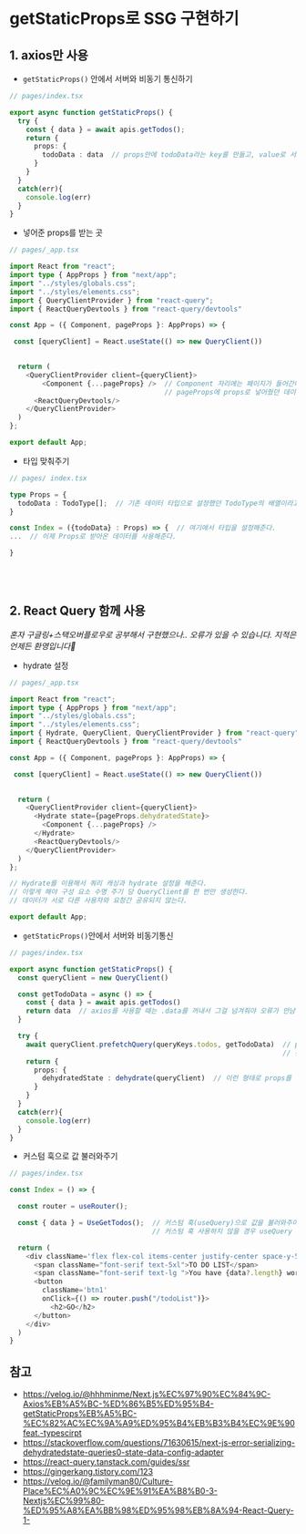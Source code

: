 # getStaticProps로 SSG 구현하기

## 1. axios만 사용
- ```getStaticProps()``` 안에서 서버와 비동기 통신하기
```typescript
// pages/index.tsx

export async function getStaticProps() {
  try {
    const { data } = await apis.getTodos();
    return {
      props: {
        todoData : data  // props안에 todoData라는 key를 만들고, value로 서버에서 가져온 data를 넣는다.
      }
    }
  }
  catch(err){
    console.log(err)
  }
}
```
- 넣어준 props를 받는 곳
```typescript
// pages/_app.tsx

import React from "react";
import type { AppProps } from "next/app";
import "../styles/globals.css";
import "../styles/elements.css";
import { QueryClientProvider } from "react-query";
import { ReactQueryDevtools } from "react-query/devtools"

const App = ({ Component, pageProps }: AppProps) => {

 const [queryClient] = React.useState(() => new QueryClient())
 

  return (
    <QueryClientProvider client={queryClient}>
        <Component {...pageProps} />  // Component 자리에는 페이지가 들어간다.
                                      // pageProps에 props로 넣어줬던 데이터가 들어간다.
      <ReactQueryDevtools/>
    </QueryClientProvider>
  )
};

export default App;
```
- 타입 맞춰주기
```typescript
// pages/ index.tsx

type Props = {
  todoData : TodoType[];  // 기존 데이터 타입으로 설정했던 TodoType의 배열이라고 타입을 설정해준다.
}

const Index = ({todoData} : Props) => {  // 여기에서 타입을 설정해준다.
...  // 이제 Props로 받아온 데이터를 사용해준다.

}

```
<br>
<br>

## 2. React Query 함께 사용
*혼자 구글링+스택오버플로우로 공부해서 구현했으나.. 오류가 있을 수 있습니다. 지적은 언제든 환영입니다🤩*
- hydrate 설정
```typescript
// pages/_app.tsx

import React from "react";
import type { AppProps } from "next/app";
import "../styles/globals.css";
import "../styles/elements.css";
import { Hydrate, QueryClient, QueryClientProvider } from "react-query";
import { ReactQueryDevtools } from "react-query/devtools"

const App = ({ Component, pageProps }: AppProps) => {

 const [queryClient] = React.useState(() => new QueryClient())
 

  return (
    <QueryClientProvider client={queryClient}>
      <Hydrate state={pageProps.dehydratedState}>
        <Component {...pageProps} />
      </Hydrate>
      <ReactQueryDevtools/>
    </QueryClientProvider>
  )
};

// Hydrate를 이용해서 쿼리 캐싱과 hydrate 설정을 해준다.
// 이렇게 해야 구성 요소 수명 주기 당 QueryClient를 한 번만 생성한다.
// 데이터가 서로 다른 사용자와 요청간 공유되지 않는다.

export default App;
```
- ```getStaticProps()```안에서 서버와 비동기통신
```typescript
// pages/index.tsx

export async function getStaticProps() {
  const queryClient = new QueryClient()

  const getTodoData = async () => {
    const { data } = await apis.getTodos()
    return data  // axios를 사용할 때는 .data를 꺼내서 그걸 넘겨줘야 오류가 안남!
  }

  try {
    await queryClient.prefetchQuery(queryKeys.todos, getTodoData)  // prefetchQuery 이용하기
                                                                   // 첫 번째는 쿼리키, 두 번째는 서버랑 통신하는 함수
    return {
      props: {
        dehydratedState : dehydrate(queryClient)  // 이런 형태로 props를 넘겨준다.
      }
    }
  }
  catch(err){
    console.log(err)
  }
}
```
- 커스텀 훅으로 값 불러와주기
```typescript
// pages/index.tsx

const Index = () => {

  const router = useRouter();

  const { data } = UseGetTodos();  // 커스텀 훅(useQuery)으로 값을 불러와주어야 함
                                   // 커스텀 훅 사용하지 않을 경우 useQuery 등 사용

  return (
    <div className='flex flex-col items-center justify-center space-y-5'>
      <span className="font-serif text-5xl">TO DO LIST</span>
      <span className="font-serif text-lg ">You have {data?.length} works to do !</span>
      <button 
        className='btn1'
        onClick={() => router.push("/todoList")}>
          <h2>GO</h2>
      </button>
    </div>
  )
}
```

## 참고
- https://velog.io/@hhhminme/Next.js%EC%97%90%EC%84%9C-Axios%EB%A5%BC-%ED%86%B5%ED%95%B4-getStaticProps%EB%A5%BC-%EC%82%AC%EC%9A%A9%ED%95%B4%EB%B3%B4%EC%9E%90feat.-typescirpt
- https://stackoverflow.com/questions/71630615/next-js-error-serializing-dehydratedstate-queries0-state-data-config-adapter
- https://react-query.tanstack.com/guides/ssr
- https://gingerkang.tistory.com/123
- https://velog.io/@familyman80/Culture-Place%EC%A0%9C%EC%9E%91%EA%B8%B0-3-Nextjs%EC%99%80-%ED%95%A8%EA%BB%98%ED%95%98%EB%8A%94-React-Query-1-
